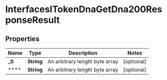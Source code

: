 

# InterfacesITokenDnaGetDna200ResponseResult


## Properties

| Name | Type | Description | Notes |
|------------ | ------------- | ------------- | -------------|
|**_0** | **String** | An arbitrary length byte array |  [optional] |
|**** | **String** | An arbitrary length byte array |  [optional] |




